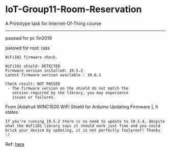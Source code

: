 # IoT-Group11-Room-Reservation
A Prototype task for Internet-Of-Thing course

---
passwd for pi: fin2019

passwd for root: rass

```
WiFi101 firmware check.

WiFi101 shield: DETECTED
Firmware version installed: 19.5.2
Latest firmware version available : 19.6.1

Check result: NOT PASSED
 - The firmware version on the shield do not match the
   version required by the library, you may experience
   issues or failures.
```

From [Adafruit WINC1500 WiFi Shield for Arduino  Updating Firmware ], it states

```
If you're running 19.5.2 there is no need to update to 19.5.4, despite what the WiFi101 library says it should work just fine and you could brick your device by updating, it is not perfectly foolproof! Thanks :)
```

Ref: [here](https://forum.arduino.cc/t/quest-to-get-wpa2-enterprise-working-on-the-atwinc1500-with-arduino/556245)

